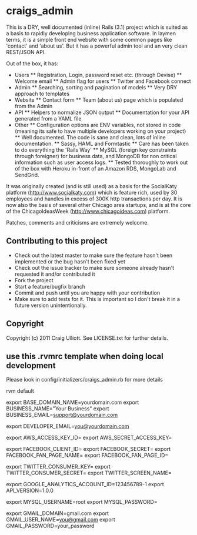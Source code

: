 craigs_admin
============

This is a DRY, well documented (inline) Rails (3.1) project which is suited as a basis to rapidly developing business application software.  In laymen terms, it is a simple front end website with some common pages like 'contact' and 'about us'.  But it has a powerful admin tool and an very clean REST/JSON API.

Out of the box, it has:

* Users
** Registration, Login, password reset etc. (through Devise)
** Welcome email
** Admin flag for users
** Twitter and Facebook connect
* Admin
** Searching, sorting and pagination of models
** Very DRY approach to templates
* Website
** Contact form
** Team (about us) page which is populated from the Admin
* API
** Helpers to normalize JSON output
** Documentation for your API generated from a YAML file
* Other
** Configuration options are ENV variables, not stored in code (meaning its safe to have multiple developers working on your project)
** Well documented.  The code is sane and clean, lots of inline documentation.
** Sassy, HAML and Formtastic
** Care has been taken to do everything the 'Rails Way'
** MySQL (foreign key constraints through foreigner) for business data, and MongoDB for non critical information such as user access logs.
** Tested thoroughly to work out of the box with Heroku in-front of an Amazon RDS, MongoLab and SendGrid.

It was originally created (and is still used) as a basis for the SocialKaty platform (http://www.socialkaty.com) which is feature rich, used by 30 employees and handles in excess of 300K http transactions per day.  It is now also the basis of several other Chicago area startups, and is at the core of the ChicagoIdeasWeek (http://www.chicagoideas.com) platform.

Patches, comments and criticisms are extremely welcome.

Contributing to this project
----------------------------
 
* Check out the latest master to make sure the feature hasn't been implemented or the bug hasn't been fixed yet
* Check out the issue tracker to make sure someone already hasn't requested it and/or contributed it
* Fork the project
* Start a feature/bugfix branch
* Commit and push until you are happy with your contribution
* Make sure to add tests for it. This is important so I don't break it in a future version unintentionally.

Copyright
---------

Copyright (c) 2011 Craig Ulliott. See LICENSE.txt for
further details.

use this .rvmrc template when doing local development
-----------------------------------------------------

Please look in config/initializers/craigs_admin.rb for more details

rvm default

export BASE_DOMAIN_NAME=yourdomain.com
export BUSINESS_NAME="Your Business"
export BUSINESS_EMAIL=support@yourdomain.com

export DEVELOPER_EMAIL=you@yourdomain.com

export AWS_ACCESS_KEY_ID=
export AWS_SECRET_ACCESS_KEY=

export FACEBOOK_CLIENT_ID=
export FACEBOOK_SECRET=
export FACEBOOK_FAN_PAGE_NAME= 
export FACEBOOK_FAN_PAGE_ID= 

export TWITTER_CONSUMER_KEY=
export TWITTER_CONSUMER_SECRET=
export TWITTER_SCREEN_NAME=

export GOOGLE_ANALYTICS_ACCOUNT_ID=123456789-1
export API_VERSION=1.0.0

export MYSQL_USERNAME=root
export MYSQL_PASSWORD=

export GMAIL_DOMAIN=gmail.com
export GMAIL_USER_NAME=you@gmail.com
export GMAIL_PASSWORD=your_password



